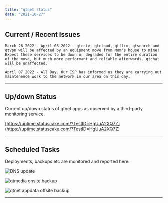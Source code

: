 ```yaml
---
title: "qtnet status"
date: "2021-10-27"
---
```


## Current / Recent Issues

```
March 26 2022 - April 03 2022 - qtcctv, qtcloud, qtflix, qtsearch and qtvpn will be affected by an equipment move from Mum's house to mine! Expect these services to be down or degraded for the entire duration of the move, but much more performant and reliable afterwards. qtchat will be unaffected.

April 07 2022 - All Day. Our ISP has informed us they are carrying out maintenence work to the network in our area on this day.
```


***


## Up/down Status

Current up/down status of qtnet apps as observed by a third-party monitoring service.

[https://uptime.statuscake.com/?TestID=HgUuA2XQ7Z](https://uptime.statuscake.com/?TestID=HgUuA2XQ7Z)


***


## Scheduled Tasks

Deployments, backups etc are monitored and reported here.

![DNS update](https://healthchecks.io/badge/929328ec-f605-456e-b65c-7912ee/4Dz0Lfus/dns-update.svg)

![qtmedia onsite backup](https://healthchecks.io/badge/929328ec-f605-456e-b65c-7912ee/IFtexcuC/qtmedia-onsite-backup.svg)

![qtnet appdata offsite backup](https://healthchecks.io/badge/929328ec-f605-456e-b65c-7912ee/XbVP_pmg/qtnet-appdata-offsite-backup.svg)

* * *